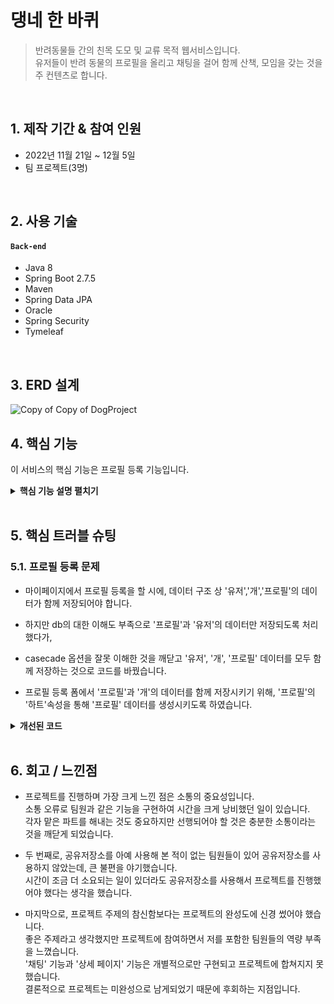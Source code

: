 # 댕네 한 바퀴
>반려동물들 간의 친목 도모 및 교류 목적 웹서비스입니다.<br>
 유저들이 반려 동물의 프로필을 올리고 채팅을 걸어 함께 산책, 모임을 갖는 것을 주 컨텐츠로 합니다.
 

</br>

## 1. 제작 기간 & 참여 인원
- 2022년 11월 21일 ~ 12월 5일
- 팀 프로젝트(3명)

</br>

## 2. 사용 기술
#### `Back-end`
  - Java 8
  - Spring Boot 2.7.5
  - Maven
  - Spring Data JPA
  - Oracle
  - Spring Security
  - Tymeleaf

</br>

## 3. ERD 설계
![Copy of Copy of DogProject](https://user-images.githubusercontent.com/95213209/208612227-916e6194-8faa-44f8-a2e2-f73b59adf961.png)


## 4. 핵심 기능
이 서비스의 핵심 기능은 프로필 등록 기능입니다.<br>  

<details>
<summary><b>핵심 기능 설명 펼치기</b></summary>
<div markdown="1">

### 4.1. 프로필 등록

![]([https://zuminternet.github.io/images/portal/post/2019-04-22-ZUM-Pilot-integer/flow_controller.png](https://user-images.githubusercontent.com/95213209/209080155-3b7d7111-35ee-45aa-b519-793d77c0488a.png))



  


### 4.2. 프로필 상세 검색

![](https://zuminternet.github.io/images/portal/post/2019-04-22-ZUM-Pilot-integer/flow_service1.png)

- **Http 프로토콜 추가 및 trim()** :pushpin: [코드 확인]()
  - 사용자가 URL 입력 시 Http 프로토콜을 생략하거나 공백을 넣은 경우,  
  올바른 URL이 될 수 있도록 Http 프로토콜을 추가해주고, 공백을 제거해줍니다.

- **URL 접속 확인** :pushpin: [코드 확인]()
  - 화면단에서 모양새만 확인한 URL이 실제 리소스로 연결되는지 HttpUrlConnection으로 테스트합니다.
  - 이 때, 빠른 응답을 위해 Request Method를 GET이 아닌 HEAD를 사용했습니다.
  - (HEAD 메소드는 GET 메소드의 응답 결과의 Body는 가져오지 않고, Header만 확인하기 때문에 GET 메소드에 비해 응답속도가 빠릅니다.)

  ![](https://zuminternet.github.io/images/portal/post/2019-04-22-ZUM-Pilot-integer/flow_service2.png)

- **Jsoup 이미지, 제목 파싱** :pushpin: [코드 확인]()
  - URL 접속 확인결과 유효하면 Jsoup을 사용해서 입력된 URL의 이미지와 제목을 파싱합니다.
  - 이미지는 Open Graphic Tag를 우선적으로 파싱하고, 없을 경우 첫 번째 이미지와 제목을 파싱합니다.
  - 컨텐츠에 이미지가 없을 경우, 미리 설정해둔 기본 이미지를 사용하고, 제목이 없을 경우 생략합니다.



</div>
</details>

</br>

## 5. 핵심 트러블 슈팅
### 5.1. 프로필 등록 문제
- 마이페이지에서 프로필 등록을 할 시에, 데이터 구조 상 '유저','개','프로필'의 데이터가 함께 저장되어야 합니다.

- 하지만 db의 대한 이해도 부족으로 '프로필'과 '유저'의 데이터만 저장되도록 처리했다가,

- casecade 옵션을 잘못 이해한 것을 깨닫고 '유저', '개', '프로필' 데이터를 모두 함께 저장하는 것으로 코드를 바꿨습니다.

- 프로필 등록 폼에서 '프로필'과 '개'의 데이터를 함께 저장시키기 위해, '프로필'의 '하트'속성을 통해 '프로필' 데이터를 생성시키도록 하였습니다.


<details>
<summary><b>개선된 코드</b></summary>
<div markdown="1">



																													
																				@PostMapping("/add_ok")
	public String addOk(@Validated Profile profile, BindingResult result, Authentication loginUser, Model model) { 
																																					
		if (result.hasErrors()) {
			return addProfile(profile, loginUser, model);
		}

		DogUser user = dogUserRepository.findByUsername(loginUser.getName()).get(); // get은 옵셔널이라 무조건 붙임
		profile.setDoguser(user);
		profileRepository.save(profile);
		petRepository.save(profile.getPet());
		return "redirect:/";
	}

</div>
</details>

    
</br>

## 6. 회고 / 느낀점
- 프로젝트를 진행하며 가장 크게 느낀 점은 소통의 중요성입니다. <br>
 소통 오류로 팀원과 같은 기능을 구현하여 시간을 크게 낭비했던 일이 있습니다.<br>
 각자 맡은 파트를 해내는 것도 중요하지만 선행되어야 할 것은 충분한 소통이라는 것을 깨닫게 되었습니다.
 
- 두 번째로, 공유저장소를 아예 사용해 본 적이 없는 팀원들이 있어 공유저장소를 사용하지 않았는데, 큰 불편을 야기했습니다. <br>
 시간이 조금 더 소요되는 일이 있더라도 공유저장소를 사용해서 프로젝트를 진행했어야 했다는 생각을 했습니다.
 
- 마지막으로, 프로젝트 주제의 참신함보다는 프로젝트의 완성도에 신경 썼어야 했습니다. <br>
 좋은 주제라고 생각했지만 프로젝트에 참여하면서 저를 포함한 팀원들의 역량 부족을 느꼈습니다.<br>
 '채팅' 기능과 '상세 페이지' 기능은 개별적으로만 구현되고 프로젝트에 합쳐지지 못했습니다.<br> 
 결론적으로 프로젝트는 미완성으로 남게되었기 때문에 후회하는 지점입니다.
 <br> 

